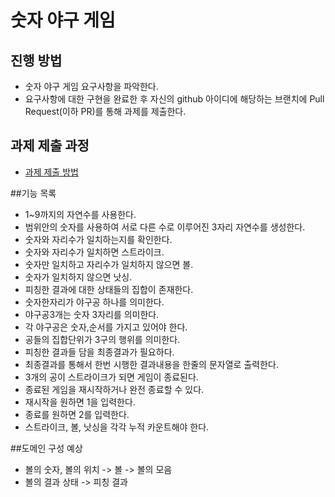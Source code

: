 # 숫자 야구 게임
## 진행 방법
* 숫자 야구 게임 요구사항을 파악한다.
* 요구사항에 대한 구현을 완료한 후 자신의 github 아이디에 해당하는 브랜치에 Pull Request(이하 PR)를 통해 과제를 제출한다.

## 과제 제출 과정
* [과제 제출 방법](https://github.com/next-step/nextstep-docs/tree/master/precourse)

##기능 목록
* 1~9까지의 자연수를 사용한다.
* 범위안의 숫자를 사용하여 서로 다른 수로 이루어진 3자리 자연수를 생성한다.
* 숫자와 자리수가 일치하는지를 확인한다.
* 숫자와 자리수가 일치하면 스트라이크.
* 숫자만 일치하고 자리수가 일치하지 않으면 볼.
* 숫자가 일치하지 않으면 낫싱.
* 피칭한 결과에 대한 상태들의 집합이 존재한다.
* 숫자한자리가 야구공 하나를 의미한다.
* 야구공3개는 숫자 3자리를 의미한다.
* 각 야구공은 숫자,순서를 가지고 있어야 한다.
* 공들의 집합단위가 3구의 행위를 의미한다.
* 피칭한 결과들 담을 최종결과가 필요하다.
* 최종결과를 통해서 한번 시행한 결과내용을 한줄의 문자열로 출력한다.
* 3개의 공이 스트라이크가 되면 게임이 종료된다.
* 종료된 게임을 재시작하거나 완전 종료할 수 있다.
* 재시작을 원하면 1을 입력한다.
* 종료를 원하면 2를 입력한다.
* 스트라이크, 볼, 낫싱을 각각 누적 카운트해야 한다.

##도메인 구성 예상
* 볼의 숫자, 볼의 위치 -> 볼 -> 볼의 모음
* 볼의 결과 상태 -> 피칭 결과
